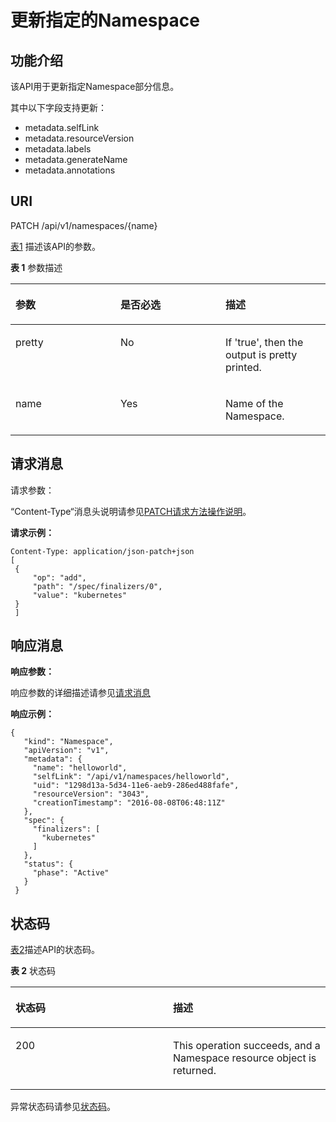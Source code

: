 # 更新指定的Namespace<a name="cce_02_0057"></a>

## 功能介绍<a name="sc61ab07a6774411fb5e23e4e03f0e408"></a>

该API用于更新指定Namespace部分信息。

其中以下字段支持更新：

-   metadata.selfLink
-   metadata.resourceVersion
-   metadata.labels
-   metadata.generateName
-   metadata.annotations

## URI<a name="s5c4ede3df2254d4f9f948470a4167390"></a>

PATCH /api/v1/namespaces/\{name\}

[表1](#zh-cn_topic_0079614923_table59025204)  描述该API的参数。

**表 1**  参数描述

<a name="zh-cn_topic_0079614923_table59025204"></a>
<table><thead align="left"><tr id="zh-cn_topic_0079614923_row63400648"><th class="cellrowborder" valign="top" width="33.33333333333333%" id="mcps1.2.4.1.1"><p id="zh-cn_topic_0079614923_p35178835"><a name="zh-cn_topic_0079614923_p35178835"></a><a name="zh-cn_topic_0079614923_p35178835"></a>参数</p>
</th>
<th class="cellrowborder" valign="top" width="33.33333333333333%" id="mcps1.2.4.1.2"><p id="p22220716201640"><a name="p22220716201640"></a><a name="p22220716201640"></a>是否必选</p>
</th>
<th class="cellrowborder" valign="top" width="33.33333333333333%" id="mcps1.2.4.1.3"><p id="p55047609201640"><a name="p55047609201640"></a><a name="p55047609201640"></a>描述</p>
</th>
</tr>
</thead>
<tbody><tr id="zh-cn_topic_0079614923_row19774328"><td class="cellrowborder" valign="top" width="33.33333333333333%" headers="mcps1.2.4.1.1 "><p id="zh-cn_topic_0079614923_p58216758"><a name="zh-cn_topic_0079614923_p58216758"></a><a name="zh-cn_topic_0079614923_p58216758"></a>pretty</p>
</td>
<td class="cellrowborder" valign="top" width="33.33333333333333%" headers="mcps1.2.4.1.2 "><p id="zh-cn_topic_0079614923_p17936932"><a name="zh-cn_topic_0079614923_p17936932"></a><a name="zh-cn_topic_0079614923_p17936932"></a>No</p>
</td>
<td class="cellrowborder" valign="top" width="33.33333333333333%" headers="mcps1.2.4.1.3 "><p id="zh-cn_topic_0079614923_p43605354"><a name="zh-cn_topic_0079614923_p43605354"></a><a name="zh-cn_topic_0079614923_p43605354"></a>If 'true', then the output is pretty printed.</p>
</td>
</tr>
<tr id="zh-cn_topic_0079614923_row56903870"><td class="cellrowborder" valign="top" width="33.33333333333333%" headers="mcps1.2.4.1.1 "><p id="zh-cn_topic_0079614923_p45810748"><a name="zh-cn_topic_0079614923_p45810748"></a><a name="zh-cn_topic_0079614923_p45810748"></a>name</p>
</td>
<td class="cellrowborder" valign="top" width="33.33333333333333%" headers="mcps1.2.4.1.2 "><p id="zh-cn_topic_0079614923_p19683111"><a name="zh-cn_topic_0079614923_p19683111"></a><a name="zh-cn_topic_0079614923_p19683111"></a>Yes</p>
</td>
<td class="cellrowborder" valign="top" width="33.33333333333333%" headers="mcps1.2.4.1.3 "><p id="zh-cn_topic_0079614923_p50828134"><a name="zh-cn_topic_0079614923_p50828134"></a><a name="zh-cn_topic_0079614923_p50828134"></a>Name of the Namespace.</p>
</td>
</tr>
</tbody>
</table>

## 请求消息<a name="s4d6a0dae909c4b3d800845ccdd482356"></a>

请求参数：

“Content-Type“消息头说明请参见[PATCH请求方法操作说明](PATCH请求方法操作说明.md)。

**请求示例：**

```
Content-Type: application/json-patch+json
[ 
 { 
     "op": "add", 
     "path": "/spec/finalizers/0", 
     "value": "kubernetes" 
 } 
 ]
```

## 响应消息<a name="s89a8214dd2d7407393601192524b8ada"></a>

**响应参数：**

响应参数的详细描述请参见[请求消息](创建Namespace.md#zh-cn_topic_0079615062_ref458675483)

**响应示例：**

```
{ 
   "kind": "Namespace", 
   "apiVersion": "v1", 
   "metadata": { 
     "name": "helloworld", 
     "selfLink": "/api/v1/namespaces/helloworld", 
     "uid": "1298d13a-5d34-11e6-aeb9-286ed488fafe", 
     "resourceVersion": "3043", 
     "creationTimestamp": "2016-08-08T06:48:11Z" 
   }, 
   "spec": { 
     "finalizers": [ 
       "kubernetes" 
     ] 
   }, 
   "status": { 
     "phase": "Active" 
   } 
 }
```

## 状态码<a name="s49d4dd78f7d2431d8a003bd92b596d76"></a>

[表2](#zh-cn_topic_0079614923_table61464796)描述API的状态码。

**表 2**  状态码

<a name="zh-cn_topic_0079614923_table61464796"></a>
<table><thead align="left"><tr id="zh-cn_topic_0079614923_row24265995"><th class="cellrowborder" valign="top" width="50%" id="mcps1.2.3.1.1"><p id="p6837280201640"><a name="p6837280201640"></a><a name="p6837280201640"></a>状态码</p>
</th>
<th class="cellrowborder" valign="top" width="50%" id="mcps1.2.3.1.2"><p id="p16948825201640"><a name="p16948825201640"></a><a name="p16948825201640"></a>描述</p>
</th>
</tr>
</thead>
<tbody><tr id="zh-cn_topic_0079614923_row37389755"><td class="cellrowborder" valign="top" width="50%" headers="mcps1.2.3.1.1 "><p id="zh-cn_topic_0079614923_p8671305"><a name="zh-cn_topic_0079614923_p8671305"></a><a name="zh-cn_topic_0079614923_p8671305"></a>200</p>
</td>
<td class="cellrowborder" valign="top" width="50%" headers="mcps1.2.3.1.2 "><p id="zh-cn_topic_0079614923_p31287108"><a name="zh-cn_topic_0079614923_p31287108"></a><a name="zh-cn_topic_0079614923_p31287108"></a>This operation succeeds, and a Namespace resource object is returned.</p>
</td>
</tr>
</tbody>
</table>

异常状态码请参见[状态码](状态码.md)。


